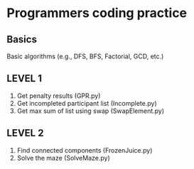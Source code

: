 # Programmers coding practice

## Basics
Basic algorithms (e.g., DFS, BFS, Factorial, GCD, etc.)

## LEVEL 1
1. Get penalty results (GPR.py)
2. Get incompleted participant list (Incomplete.py)
3. Get max sum of list using swap (SwapElement.py)

## LEVEL 2
1. Find connected components (FrozenJuice.py)
2. Solve the maze (SolveMaze.py)
